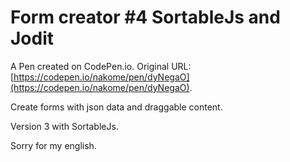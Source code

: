 # Form creator #4  SortableJs and Jodit 

A Pen created on CodePen.io. Original URL: [https://codepen.io/nakome/pen/dyNegaO](https://codepen.io/nakome/pen/dyNegaO).

Create forms with json data and draggable content.

Version 3 with SortableJs.

Sorry for my english.